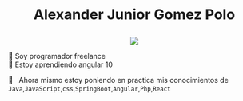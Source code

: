 <!---**gomezpoloalexanderjunior/gomezpoloalexanderjunior** is a ✨ _special_ ✨ repository because its `README.md` (this file) appears on your GitHub profile.--->
 # <p align="center">Alexander Junior Gomez Polo</p>
 
 <p align="center">
  <a href="https://github.com/gomezpoloalexanderjunior/gomezpoloalexanderjunior"><img src="https://readme-typing-svg.herokuapp.com?center=true&lines=Ingeniero+de+Sistemas;Desarrollador+FullStack;Programador+Web;Autodidacta"></a>
</p>
🔭 Soy programador freelance<br/>
🌱 Estoy aprendiendo angular 10 <br/>

:pill: &nbsp; Ahora mismo estoy poniendo en practica mis conocimientos de `Java`,`JavaScript`,`css`,`SpringBoot`,`Angular`,`Php`,`React`<br/>
<!--- 👯 I’m looking to collaborate on ...
<! 🤔 I’m looking for help with ...
- 💬 Ask me about ...
- 📫 How to reach me: ...
- 😄 Pronouns: ...
- ⚡ Fun fact: ...-->

